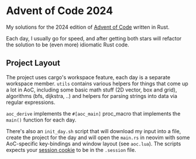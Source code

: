 # Advent of Code 2024

My solutions for the 2024 edition of [Advent of Code](adventofcode.com) written in Rust.

Each day, I usually go for speed, and after getting both stars will refactor the solution to be (even more) idiomatic
Rust code.

## Project Layout

The project uses cargo's workspace feature, each day is a separate workspace member. `utils` contains various helpers
for things that come up a lot in AoC, including some basic math stuff (2D vector, box and grid), algorithms (bfs,
dijkstra, ..) and helpers for parsing strings into data via regular expressions.

`aoc_derive` implements the `#[aoc_main]` proc_macro that implements the `main()` function for each day.

There's also an `init_day.sh` script that will download my input into a file, create the project for the day and will
open the `main.rs` in neovim with some AoC-specific key-bindings and window layout (see `aoc.lua`). The scripts expects
your [session cookie](https://github.com/wimglenn/advent-of-code-wim/issues/1) to be in the `.session` file.
